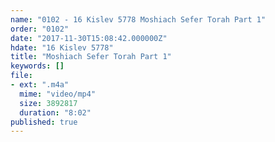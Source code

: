 ```yaml
---
name: "0102 - 16 Kislev 5778 Moshiach Sefer Torah Part 1"
order: "0102"
date: "2017-11-30T15:08:42.000000Z"
hdate: "16 Kislev 5778"
title: "Moshiach Sefer Torah Part 1"
keywords: []
file:
- ext: ".m4a"
  mime: "video/mp4"
  size: 3892817
  duration: "8:02"
published: true
---
```


